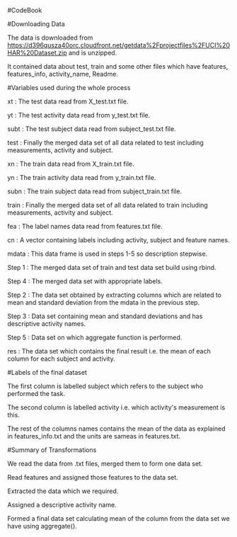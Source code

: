 #CodeBook 

#Downloading Data

The data is downloaded from https://d396qusza40orc.cloudfront.net/getdata%2Fprojectfiles%2FUCI%20HAR%20Dataset.zip and is unzipped.

It contained data about test, train and some other files which have features, features_info, activity_name, Readme.

#Variables used during the whole process

xt : The test data read from X_test.txt file.

yt : The test activity data read from y_test.txt file.

subt : The test subject data read from subject_test.txt file.

test : Finally the merged data set of all data related to test including measurements, activity and subject.

xn : The train data read from X_train.txt file.

yn : The train activity data read from y_train.txt file.

subn : The train subject data read from subject_train.txt file.

train : Finally the merged data set of all data related to train including measurements, activity and subject.

fea : The label names data read from features.txt file.

cn : A vector containing labels including activity, subject and feature names.

mdata : This data frame is used in steps 1-5 so description stepwise.

Step 1 : The merged data set of train and test data set build using rbind.

Step 4 : The merged data set with appropriate labels.

Step 2 : The data set obtained by extracting columns which are related to mean and standard deviation from the mdata in the previous step.

Step 3 : Data set containing mean and standard deviations and has descriptive activity names.

Step 5 : Data set on which aggregate function is performed.

res : The data set which contains the final result i.e. the mean of each column for each subject and activity.

#Labels of the final dataset

The first column is labelled subject which refers to the subject who performed the task.

The second column is labelled activity i.e. which activity's measurement is this. 

The rest of the columns names contains the mean of the data as explained in features_info.txt and the units are sameas in features.txt.

#Summary of Transformations

We read the data from .txt files, merged them to form one data set. 

Read features and assigned those features to the data set.

Extracted the data which we required.

Assigned a descriptive activity name.

Formed a final data set calculating mean of the column from the data set we have using aggregate().
